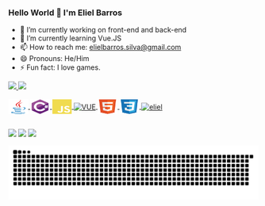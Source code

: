 ### Hello World 👋 I'm Eliel Barros

- 🔭 I’m currently working on front-end and back-end
- 🌱 I’m currently learning Vue.JS
- 📫 How to reach me: elielbarros.silva@gmail.com 
- 😄 Pronouns: He/Him
- ⚡ Fun fact: I love games.

<div>
  <a href="https://github.com/elielbarros">
  <img height="180em" src="https://github-readme-stats.vercel.app/api?username=elielbarros&show_icons=true&theme=dark&include_all_commits=true&count_private=true"/>
  <img height="180em" src="https://github-readme-stats.vercel.app/api/top-langs/?username=elielbarros&layout=compact&langs_count=7&theme=dark"/>
</div>
  
<div style="display: inline_block"><br>
  <!--<img align="center" alt="" height="30" width="40" src="">-->
  <img align="center" alt="JAVA" height="30" width="40" src="https://raw.githubusercontent.com/devicons/devicon/master/icons/java/java-original.svg">
  <img align="center" alt="CSHARP" height="30" width="40" src="https://raw.githubusercontent.com/devicons/devicon/master/icons/csharp/csharp-original.svg">
  <img align="center" alt="JS" height="30" width="40" src="https://raw.githubusercontent.com/devicons/devicon/master/icons/javascript/javascript-plain.svg">
  <img align="center" alt="VUE" height="30" width="80" src="https://img.shields.io/badge/Vue.js-35495E?style=for-the-badge&logo=vue.js&logoColor=4FC08D">
  <img align="center" alt="HTML" height="30" width="40" src="https://raw.githubusercontent.com/devicons/devicon/master/icons/html5/html5-original.svg">
  <img align="center" alt="CSS" height="30" width="40" src="https://raw.githubusercontent.com/devicons/devicon/master/icons/css3/css3-original.svg">
  <img align="center" alt="eliel" src="https://discord.com/channels/700440519897251942/705544748286607433/873005783594438746/giphy.gif">
</div>
  
  ##
 
<div> 
  <a href="https://www.instagram.com/elielbs/" target="_blank"><img src="https://img.shields.io/badge/-Instagram-%23E4405F?style=for-the-badge&logo=instagram&logoColor=white" target="_blank"></a>
  <a href="https://www.linkedin.com/in/eliel-barros-0988021b3" target="_blank"><img src="https://img.shields.io/badge/-LinkedIn-%230077B5?style=for-the-badge&logo=linkedin&logoColor=white" target="_blank"></a>
  <a href = "mailto:elielbarros.silva@gmail.com"><img src="https://img.shields.io/badge/-Gmail-%23333?style=for-the-badge&logo=gmail&logoColor=white" target="_blank"></a>
 
  ![Snake animation](https://github.com/elielbarros/elielbarros/blob/output/github-contribution-grid-snake.svg)
 
</div>
